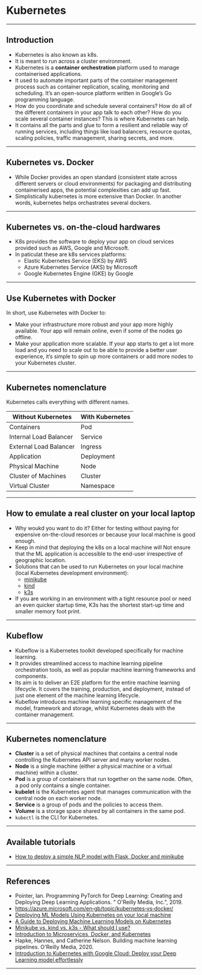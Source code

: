 # Kubernetes
***

## Introduction
- Kubernetes is also known as k8s.
- It is meant to run across a cluster environment. 
- Kubernetes is a **container orchestration** platform used to manage containerised applications. 
- It used to automate important parts of the container management process such as container replication, scaling, monitoring and scheduling. It’s an open-source platform written in Google’s Go programming language. 
- How do you coordinate and schedule several containers? How do all of the different containers in your app talk to each other? How do you scale several container instances? This is where Kubernetes can help. 
- It contains all the parts and glue to form a resilient and reliable way of running services, including things like load balancers, resource quotas, scaling policies, traffic management, sharing secrets, and more. 
***

## Kubernetes vs. Docker
 - While Docker provides an open standard (consistent state across different servers or cloud environments) for packaging and distributing containerised apps, the potential complexities can add up fast. 
- Simplistically kubernetes is more extensive than Docker. In another words, kubernetes helps orchastrates several dockers.
***

## Kubernetes vs. on-the-cloud hardwares
- K8s provides the software to deploy your app on cloud services provided such as AWS, Google and Microsoft.
- In paticulat these are k8s services platforms:
  - Elastic Kubernetes Service (EKS) by AWS
  - Azure Kubernetes Service (AKS) by Microsoft
  - Google Kubernetes Engine (GKE) by Google
***

## Use Kubernetes with Docker
In short, use Kubernetes with Docker to:
  - Make your infrastructure more robust and your app more highly available. Your app will remain online, even if some of the nodes go offline.
  - Make your application more scalable. If your app starts to get a lot more load and you need to scale out to be able to provide a better user experience, it’s simple to spin up more containers or add more nodes to your Kubernetes cluster.
***

## Kubernetes nomenclature
Kubernetes calls everything with different names. 

| Without Kubernetes      | With Kubernetes  |
|-------------------------|------------------|
| Containers              | Pod              |
| Internal Load Balancer  | Service          |
| External Load Balancer  | Ingress          |
| Application             | Deployment       |
| Physical Machine        | Node             |
| Cluster of Machines     | Cluster          |
| Virtual Cluster         | Namespace        |
***

## How to emulate a real cluster on your local laptop
- Why woukd you want to do it? Either for testing without paying for expensive on-the-cloud resorces or because your local machine is good enough.
- Keep in mind that deploying the k8s on a local machine will Not ensure that the ML application is accessible to the end-user irrespective of geographic location.  
- Solutions that can be used to run Kubernetes on your local machine (local Kubernetes development environment):
  - [minikube](https://minikube.sigs.k8s.io/docs/)
  - [kind](https://kind.sigs.k8s.io/)
  - [k3s](https://k3s.io/) 
- If you are working in an environment with a tight resource pool or need an even quicker startup time, K3s has the shortest start-up time and smaller memory foot print.
***

## Kubeflow
- Kubeflow is a Kubernetes toolkit developed specifically for machine learning. 
- It provides streamlined access to machine learning pipeline orchestration tools, as well as popular machine learning frameworks and components.
- Its aim is to deliver an E2E platform for the entire machine learning lifecycle. It covers the training, production, and deployment, instead of just one element of the machine learning lifecycle.
- Kubeflow introduces machine learning specific management of the model, framework and storage, whilst Kubernetes deals with the container management.
***

## Kubernetes nomenclature
- **Cluster** is a set of physical machines that contains a central node controlling the Kubernetes API server and many worker nodes.
- **Node** is a single machine (either a physical machine or a virtual machine) within a cluster.
- **Pod** is a group of containers that run together on the same node. Often, a pod only contains a single container.
- **kubelet** is the Kubernetes agent that manages communication with the central node on each worker node.
- **Service** is a group of pods and the policies to access them.
- **Volume** is a storage space shared by all containers in the same pod. 
- `kubectl` is the CLI for Kubernetes.
***

## Available tutorials
- [How to deploy a simple NLP model with Flask, Docker and minikube](https://github.com/kyaiooiayk/Kubernetes-Notes/tree/main/tutorials/NLP_Flask_Docker_minikube)
***

## References
- Pointer, Ian. Programming PyTorch for Deep Learning: Creating and Deploying Deep Learning Applications. " O'Reilly Media, Inc.", 2019.
- https://azure.microsoft.com/en‐gb/topic/kubernetes‐vs‐docker/
- [Deploying ML Models Using Kubernetes on your local machine](https://www.analyticsvidhya.com/blog/2022/01/deploying-ml-models-using-kubernetes/)
- [A Guide to Deploying Machine Learning Models on Kubernetes](https://www.seldon.io/deploying-machine-learning-models-on-kubernetes)
- [Minikube vs. kind vs. k3s - What should I use?](https://shipit.dev/posts/minikube-vs-kind-vs-k3s.html)
- [Introduction to Microservices, Docker, and Kubernetes](https://www.youtube.com/watch?v=1xo-0gCVhTU)
- Hapke, Hannes, and Catherine Nelson. Building machine learning pipelines. O'Reilly Media, 2020.
- [Introduction to Kubernetes with Google Cloud: Deploy your Deep Learning model effortlessly](https://theaisummer.com/kubernetes/)
***

